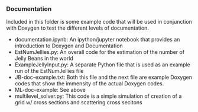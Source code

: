 ### Documentation
Included in this folder is some example code that will be used in conjunction with Doxygen to test the different levels of documentation.

* documentation.ipynb:
An ipython/jupyter notebook that provides an introduction to Doxygen and Documentation
* EstNumJellies.py: An overall code for the estimation of the number of Jelly Beans in the world
* ExampleJellyInput.py: A separate Python file that is used as an example run of the EstNumJellies file
* JB-doc-example.txt: Both this file and the next file are example Doxygen codes that show the immensity of the actual Doxygen codes.
* ML-doc-example: See above
* multilevel_solver.py: This code is a simple simulation of creation of a grid w/ cross sections and scattering cross secitons

